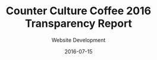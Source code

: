 ---
title: Counter Culture Coffee 2016 Transparency Report
subtitle: Website Development
layout: default
modal-id: 8
date: 2016-07-15
img: ccc2015.png
thumbnail: 2016reportcccthumb.png
alt: ccc Transparency Report
project-date: 2016
employer: Counter Culture Coffee
category: Web Development
description: One of my first big tasks at Counter Culture Coffee was to help create a one page web report of the company’s year in review. This report had to be responsive, present a large amount of data in an engaging and clean way, and maintain portability to a new platform. 

---